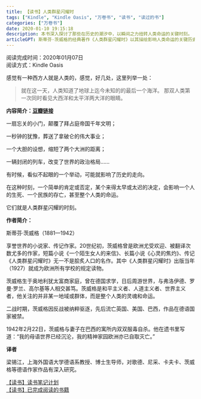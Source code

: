 ```yaml
---
title: 【读书】人类群星闪耀时
tags: ["Kindle", "Kindle Oasis", "万卷书", "读书", "读过的书"]
categories: ["万卷书"]
date: 2020-01-10 19:15:18
description: 本书深入探讨了那些在历史的潮汐中，以瞬间之力扭转人类命运的关键时刻。
articleGPT: 斯蒂芬·茨威格的经典著作《人类群星闪耀时》以其描绘影响人类命运的关键历史时刻而闻名，但有读者指出其中存在西方中心视角。
---
```


阅读完成时间：2020年01月07日  
阅读方式：Kindle Oasis

感觉有一种西方人就是人类的，感觉，好几处，这里列举一处：

> 就在这一天，人类知道了地球上迄今未知的的最后一个海洋。 那双人类第一次同时看见大西洋和太平洋两大洋的眼睛。

**内容简介：[豆瓣链接](https://book.douban.com/subject/33385476/)**

一扇忘关的小门，颠覆了拜占庭帝国千年文明；

一秒钟的犹豫，葬送了拿破仑的伟大事业；

一个大胆的设想，缩短了两个大洲的距离；

一辆封闭的列车，改变了世界的政治格局……

有时候，看似不起眼的一个举动，可能就影响了历史的走向。

在这种时刻，一个简单的肯定或否定，某个来得太早或太迟的决定，会影响一个人的生死、一个民族的存亡，甚至整个人类的命运。

它们就是人类群星闪耀的时刻。

**作者简介：**

斯蒂芬·茨威格（1881—1942）

享誉世界的小说家、传记作家。20世纪初，茨威格曾是欧洲尤受欢迎、被翻译次数尤多的作家，短篇小说《一个陌生女人的来信》、长篇小说《心灵的焦灼》、传记《人类群星闪耀时》无一不是脍炙人口的名作。其中《人类群星闪耀时》出版当年（1927）就成为欧洲所有学校的规定读物。

茨威格生于奥地利犹太富商家庭，曾在德国求学，日后周游世界，与弗洛伊德、罗曼·罗兰、高尔基等人相交甚笃。茨威格是和平主义者、人道主义者、世界主义者，他关注的并非某一地域或群体，而是整个人类的灵魂和命运。

二战时期，茨威格因反战被纳粹驱逐，先后流亡英国、美国、巴西，作品在德语国家被禁。

1942年2月22日，茨威格与妻子在巴西的寓所内双双服毒自杀。他在遗书里写道：“我的母语世界已经沉沦，我的精神家园欧洲亦已自取灭亡。”

**译者**

梁锡江，上海外国语大学德语系教授、博士生导师，对歌德、尼采、卡夫卡、茨威格等德语作家作品有深入研究。

[【读书】读书笔记计划](/posts/2016/1114/reading-plan)  
[【读书】已完成阅读的书籍](/posts/2017/0315/reading-done)

